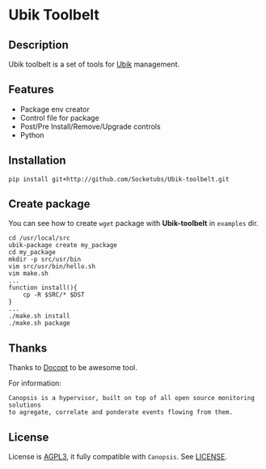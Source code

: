 Ubik Toolbelt
=============

Description
-----------

Ubik toolbelt is a set of tools for [Ubik][1] management.

Features
--------

 * Package env creator 
 * Control file for package
 * Post/Pre Install/Remove/Upgrade controls
 * Python

Installation
------------

```
pip install git+http://github.com/Socketubs/Ubik-toolbelt.git
```

Create package
--------------

You can see how to create ```wget``` package with __Ubik-toolbelt__ in ```examples``` dir.

```
cd /usr/local/src
ubik-package create my_package
cd my_package
mkdir -p src/usr/bin
vim src/usr/bin/hello.sh
vim make.sh
...
function install(){
    cp -R $SRC/* $DST
}
...
./make.sh install
./make.sh package
```

Thanks
------

Thanks to [Docopt][6] to be awesome tool.

For information:
```
Canopsis is a hypervisor, built on top of all open source monitoring solutions
to agregate, correlate and ponderate events flowing from them.
```

License
-------

License is [AGPL3][4], it fully compatible with ``Canopsis``.
See [LICENSE][3].

[1]: https://github.com/socketubs/Ubik
[3]: https://raw.github.com/Socketubs/ubik-toolbelt/master/LICENSE
[4]: http://www.gnu.org/licenses/agpl.html
[6]: https://github.com/docopt/docopt
